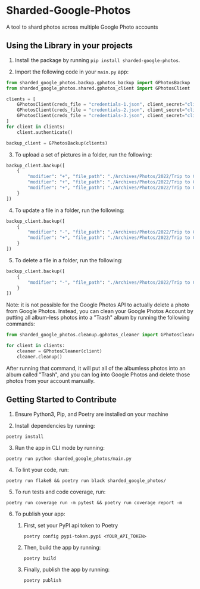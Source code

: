 # Sharded-Google-Photos

A tool to shard photos across multiple Google Photo accounts

## Using the Library in your projects

1. Install the package by running `pip install sharded-google-photos`.

2. Import the following code in your `main.py` app:

```python
from sharded_google_photos.backup.gphotos_backup import GPhotosBackup
from sharded_google_photos.shared.gphotos_client import GPhotosClient

clients = [
    GPhotosClient(creds_file = "credentials-1.json", client_secret="client_secret.json"),
    GPhotosClient(creds_file = "credentials-2.json", client_secret="client_secret.json"),
    GPhotosClient(creds_file = "credentials-3.json", client_secret="client_secret.json"),
]
for client in clients:
    client.authenticate()

backup_client = GPhotosBackup(clients)
```

3. To upload a set of pictures in a folder, run the following:

```python
backup_client.backup([
    {
        "modifier": "+", "file_path": "./Archives/Photos/2022/Trip to California/1.jpg",
        "modifier": "+", "file_path": "./Archives/Photos/2022/Trip to California/2.jpg",
        "modifier": "+", "file_path": "./Archives/Photos/2022/Trip to California/3.jpg",
    }
])
```

4. To update a file in a folder, run the following:

```python
backup_client.backup([
    {
        "modifier": "-", "file_path": "./Archives/Photos/2022/Trip to California/1.jpg",
        "modifier": "+", "file_path": "./Archives/Photos/2022/Trip to California/1.jpg",
    }
])
```

5. To delete a file in a folder, run the following:

```python
backup_client.backup([
    {
        "modifier": "-", "file_path": "./Archives/Photos/2022/Trip to California/1.jpg",
    }
])
```

Note: it is not possible for the Google Photos API to actually delete a photo from Google Photos. Instead, you can clean your Google Photos Account by putting all album-less photos into a "Trash" album by running the following commands:

```python
from sharded_google_photos.cleanup.gphotos_cleaner import GPhotosCleaner

for client in clients:
    cleaner = GPhotosCleaner(client)
    cleaner.cleanup()
```

After running that command, it will put all of the albumless photos into an album called "Trash", and you can log into Google Photos and delete those photos from your account manually.

## Getting Started to Contribute

1. Ensure Python3, Pip, and Poetry are installed on your machine

2. Install dependencies by running:

```
poetry install
```

3. Run the app in CLI mode by running:

```
poetry run python sharded_google_photos/main.py
```

4. To lint your code, run:

```
poetry run flake8 && poetry run black sharded_google_photos/
```

5. To run tests and code coverage, run:

```
poetry run coverage run -m pytest && poetry run coverage report -m
```

6. To publish your app:

    1. First, set your PyPI api token to Poetry

        ```
        poetry config pypi-token.pypi <YOUR_API_TOKEN>
        ```

    2. Then, build the app by running:

        ```
        poetry build
        ```

    3. Finally, publish the app by running:

        ```
        poetry publish
        ```
